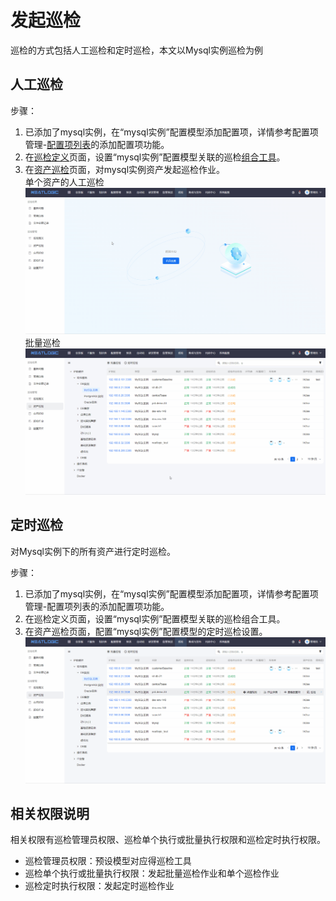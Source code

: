 # 发起巡检
巡检的方式包括人工巡检和定时巡检，本文以Mysql实例巡检为例

## 人工巡检
步骤：
1. 已添加了mysql实例，在“mysql实例”配置模型添加配置项，详情参考配置项管理-[配置项列表](../配置管理/配置项查询/配置项查询.md)的添加配置项功能。
2. 在[巡检定义](巡检定义.md)页面，设置“mysql实例”配置模型关联的巡检[组合工具](../自动化/组合工具/组合工具.md)。
3. 在[资产巡检](资产巡检.md)页面，对mysql实例资产发起巡检作业。<br>
单个资产的人工巡检
![](images/发起巡检_人工巡检.gif)
批量巡检
![](images/发起巡检_批量巡检.gif)

## 定时巡检
对Mysql实例下的所有资产进行定时巡检。

步骤：
1. 已添加了mysql实例，在“mysql实例”配置模型添加配置项，详情参考配置项管理-配置项列表的添加配置项功能。
2. 在巡检定义页面，设置“mysql实例”配置模型关联的巡检组合工具。
3. 在资产巡检页面，配置“mysql实例”配置模型的定时巡检设置。
![](images/发起巡检_定时巡检.gif)

## 相关权限说明
相关权限有巡检管理员权限、巡检单个执行或批量执行权限和巡检定时执行权限。

- 巡检管理员权限：预设模型对应得巡检工具
- 巡检单个执行或批量执行权限：发起批量巡检作业和单个巡检作业
- 巡检定时执行权限：发起定时巡检作业
